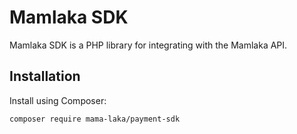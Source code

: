 # Mamlaka SDK

Mamlaka SDK is a PHP library for integrating with the Mamlaka API.

## Installation

Install using Composer:

```bash
composer require mama-laka/payment-sdk
